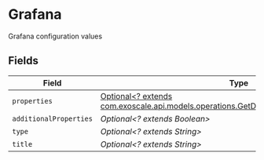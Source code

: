 # Grafana

Grafana configuration values


## Fields

| Field                                                                                                                                                    | Type                                                                                                                                                     | Required                                                                                                                                                 | Description                                                                                                                                              |
| -------------------------------------------------------------------------------------------------------------------------------------------------------- | -------------------------------------------------------------------------------------------------------------------------------------------------------- | -------------------------------------------------------------------------------------------------------------------------------------------------------- | -------------------------------------------------------------------------------------------------------------------------------------------------------- |
| `properties`                                                                                                                                             | [Optional<? extends com.exoscale.api.models.operations.GetDbaasSettingsGrafanaProperties>](../../models/operations/GetDbaasSettingsGrafanaProperties.md) | :heavy_minus_sign:                                                                                                                                       | N/A                                                                                                                                                      |
| `additionalProperties`                                                                                                                                   | *Optional<? extends Boolean>*                                                                                                                            | :heavy_minus_sign:                                                                                                                                       | N/A                                                                                                                                                      |
| `type`                                                                                                                                                   | *Optional<? extends String>*                                                                                                                             | :heavy_minus_sign:                                                                                                                                       | N/A                                                                                                                                                      |
| `title`                                                                                                                                                  | *Optional<? extends String>*                                                                                                                             | :heavy_minus_sign:                                                                                                                                       | N/A                                                                                                                                                      |